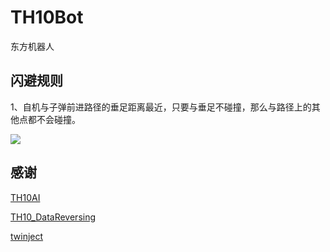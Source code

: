 # TH10Bot

东方机器人

## 闪避规则

1、自机与子弹前进路径的垂足距离最近，只要与垂足不碰撞，那么与路径上的其他点都不会碰撞。

![](https://github.com/GiriMind/TH10Bot/raw/master/1.png)

## 感谢

[TH10AI](https://github.com/Infinideastudio/TH10AI)

[TH10_DataReversing](https://github.com/binvec/TH10_DataReversing)

[twinject](https://github.com/Netdex/twinject)
